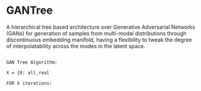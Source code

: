 # GANTree

A hierarchical tree based architecture over Generative Adversarial Networks (GANs) for generation of samples from multi-modal distributions through discontinuous embedding manifold, having a flexibility to tweak the degree of interpolatability across the modes in the latent space.

```

GAN Tree Algorithm:

X = {0: all_real

FOR k iterations:
    

```